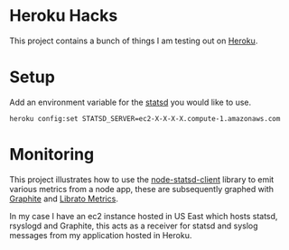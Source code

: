 # Heroku Hacks

This project contains a bunch of things I am testing out on [Heroku](http://heroku.com).

# Setup

Add an environment variable for the [statsd](https://github.com/etsy/statsd) you would like to use.

```
heroku config:set STATSD_SERVER=ec2-X-X-X-X.compute-1.amazonaws.com
```

# Monitoring

This project illustrates how to use the [node-statsd-client](https://github.com/msiebuhr/node-statsd-client) library to
emit various metrics from a node app, these are subsequently graphed with [Graphite](http://graphite.wikidot.com) and
[Librato Metrics](https://metrics.librato.com/).

In my case I have an ec2 instance hosted in US East which hosts statsd, rsyslogd and Graphite, this acts as a receiver
for statsd and syslog messages from my application hosted in Heroku.